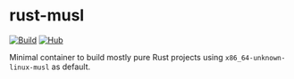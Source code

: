 # rust-musl

[![Build](https://github.com/DoumanAsh/rust-musl/actions/workflows/docker-image.yml/badge.svg)](https://github.com/DoumanAsh/rust-musl/actions/workflows/docker-image.yml)
[![Hub](https://img.shields.io/badge/Docker-Hub-2496ed.svg)](https://hub.docker.com/r/douman/rust-musl/tags)

Minimal container to build mostly pure Rust projects using `x86_64-unknown-linux-musl` as default.
